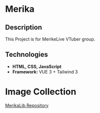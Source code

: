 # Merika

## Description
This Project is for MerikeLive VTuber group.

## Technologies

- **HTML, CSS, JavaScript**
- **Framework:** VUE 3 + Tailwind 3

# Image Collection

[MerikaLib Repository](https://github.com/fedeval98/MerikaLib)